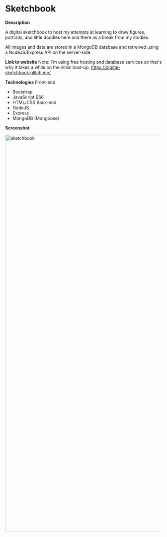# Sketchbook
**Description** 

A digital sketchbook to host my attempts at learning to draw figures, portraits, and little doodles here and there as a break from my studies.

All images and data are stored in a MongoDB database and retreived using a NodeJS/Express API on the server-side.

**Link to website**
Note: I'm using free hosting and database services so that's why it takes a while on the initial load-up.
https://digital-sketchbook.glitch.me/

**Technologies** 
Front-end
- Bootstrap
- JavaScript ES6
- HTML/CSS
Back-end
- NodeJS
- Express
- MongoDB (Mongoose)

**Screenshot**

<img width="1276" alt="sketchbook" src="https://user-images.githubusercontent.com/41240707/127676753-219137f9-fc15-4d5b-a2c1-2d0f3b35c884.png">
